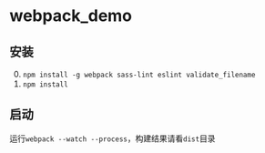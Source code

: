 # webpack_demo

## 安装

0. `npm install -g webpack sass-lint eslint validate_filename`
0. `npm install`

## 启动

运行`webpack --watch --process`，构建结果请看`dist`目录